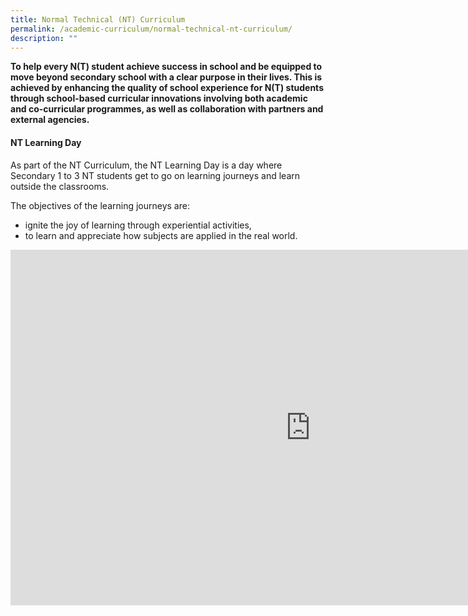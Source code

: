 ```yaml
---
title: Normal Technical (NT) Curriculum
permalink: /academic-curriculum/normal-technical-nt-curriculum/
description: ""
---
```

<p><strong>To help every N(T) student achieve success in school and be equipped to move beyond secondary school with a clear purpose in their lives. This is achieved by enhancing the quality of school experience for N(T) students through school-based curricular innovations involving both academic and co-curricular programmes, as well as collaboration with partners and external agencies.</strong></p>
<h4><strong>NT Learning Day</strong></h4>
<p>As part of the NT Curriculum, the NT Learning Day is a day where Secondary 1 to 3 NT students get to go on learning journeys and learn outside the classrooms.&nbsp;</p>
<p>The objectives of the learning journeys are:</p>
<ul>
<li>ignite the joy of learning through experiential activities,</li>
<li>to learn and appreciate how subjects are applied in the real world.</li>
</ul>
<iframe src="https://docs.google.com/presentation/d/e/2PACX-1vRnwtoI5wdrXsp5rJK7g05Nuo9KJgv_KyjFOkZW7NxW9gtBp0XFgmkxNUljWs6jSF9s4EejFWfBlwko/embed?start=false&loop=false&delayms=10000" frameborder="0" width="960" height="569" allowfullscreen="true"></iframe>